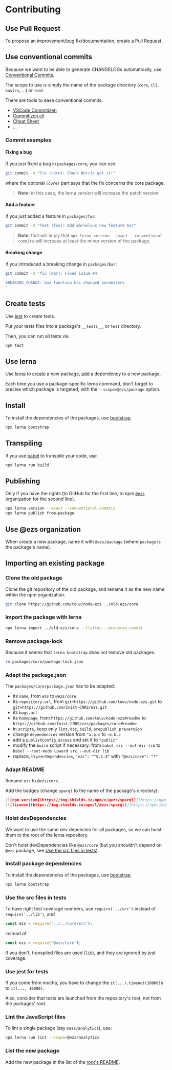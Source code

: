 # Contributing

## Use Pull Request

To propose an improvement/bug fix/documentation, create a Pull Request.

## Use conventional commits

Because we want to be able to generate CHANGELOGs automatically, use
[Conventional Commits](https://www.conventionalcommits.org).

The scope to use is simply the name of the package directory (`core`, `cli`,
`basics`, ...) or `root`.

There are tools to ease conventional commits:

- [VSCode Commitizen](https://github.com/KnisterPeter/vscode-commitizen)
- [Commitizen cli](http://commitizen.github.io/cz-cli/)
- [Cheat Sheet](https://www.cheatography.com/albelop/cheat-sheets/conventional-commits/)
- ...

### Commit examples

#### Fixing a bug

If you just fixed a bug in `packages/core`, you can use:

```bash
git commit -m "fix (core): Chuck Norris got it!"
```

where the optional `(core)` part says that the fix concerns the core package.

> **Note**: in this case, the lerna version will increase the patch version.

#### Add a feature

If you just added a feature in `packages/foo`:

```bash
git commit -m "feat (foo): Add marvelous new feature bar"
```

> **Note**: that will imply that
> `npx lerna version --exact --conventional-commits` will increase at least
> the minor version of the package.

#### Breaking change

If you introduced a breaking change in `packages/bar`:

```bash
git commit -m 'fix (bar): Fixed issue #4

BREAKING_CHANGE: baz function has changed parameters
'
```

## Create tests

Use [jest](https://jestjs.io) to create tests.

Put your tests files into a package's `__tests__`, or `test` directory.

Then, you can run all tests via

```bash
npm test
```

## Use lerna

Use [lerna](https://lerna.js.org/) to
[create](https://github.com/lerna/lerna/tree/master/commands/create) a new
package, [add](https://github.com/lerna/lerna/tree/master/commands/add) a
dependency to a new package.

Each time you use a package-specific lerna command, don't forget to precise
which package is targeted, with the `--scope=@ezs/package` option.

## Install

To install the dependencies of the packages, use
[bootstrap](https://github.com/lerna/lerna/tree/master/commands/bootstrap).

```bash
npx lerna bootstrap
```

## Transpiling

If you use [babel](https://babeljs.io) to transpile your code, use

```bash
npx lerna run build
```

## Publishing

Only if you have the rights (to GitHub for the first line, to npm
[`@ezs`](https://www.npmjs.com/org/ezs) organization for the second line).

```bash
npx lerna version --exact --conventional-commits
npx lerna publish from-package
```

## Use @ezs organization

When create a new package, name it with `@ezs/package` (where `package` is the package's name).

## Importing an existing package

### Clone the old package

Clone the git repository of the old package, and rename it as the new name
within the npm organization.

```bash
git clone https://github.com/touv/node-ezs ../old-ezs/core
```

### Import the package with lerna

```bash
npx lerna import ../old-ezs/core --flatten --preserve-commit
```

### Remove package-lock

Because it seems that `lerna bootstrap` does not remove old packages.

```bash
rm packages/core/package-lock.json
```

### Adapt the package.json

The `packages/core/package.json` has to be adapted:

- its `name`, from `ezs` to `@ezs/core`
- its `repository.url`, from `git+https://github.com/touv/node-ezs.git` to
  `git+https://github.com/Inist-CNRS/ezs.git`
- its `bugs.url`
- its `homepage`, from `https://github.com/touv/node-ezs#readme` to
  `https://github.com/Inist-CNRS/ezs/packages/core#readme`
- in `scripts`, keep only `lint`, `doc`, `build`, `prepublish`, `preversion`
- change `dependencies` version from `^a.b.c` to `~a.b.c`
- add a `publishConfig.access` and set it to `"public"`
- modify the `build` script if necessary: from `babel src --out-dir lib` to
  `babel --root-mode upward src --out-dir lib`
- replace, in `peerDependencies`, `"ezs": "^5.1.4"` with `"@ezs/core": "*"`

### Adapt README

Rename `ezs` to `@ezs/core`...

Add the badges (change `sparql` to the name of the package's directory):

```md
[![npm version](https://img.shields.io/npm/v/@ezs/sparql)](https://npm.im/@ezs/sparql)
[![license](https://img.shields.io/npm/l/@ezs/sparql)](https://npm.im/@ezs/sparql)
```

### Hoist devDependencies

We want to use the same dev depencies for all packages, so we can hoist them to
the root of the lerna repository.

Don't hoist devDependencies like `@ezs/core` (but you shouldn't depend on `@ezs`
package, see [Use the src files in tests](#use-the-src-files-in-tests)).

### Install package dependencies

To install the dependencies of the packages, use
[bootstrap](https://github.com/lerna/lerna/tree/master/commands/bootstrap).

```bash
npx lerna bootstrap
```

### Use the src files in tests

To have right test coverage numbers, use `require('../src')` instead of
`require('../lib')`, and

```js
const ezs = require('../../core/src');
```

instead of

```js
const ezs = require('@ezs/core');
```

If you don't, transpiled files are used (`lib`), and they are ignored by jest
coverage.

### Use jest for tests

If you come from mocha, you have to change the `it(...).timeout(10000)`s to
`it(..., 10000)`.

Also, consider that tests are launched from the repository's root, not from the
packages' root.

### Lint the JavaScript files

To lint a single package (say `@ezs/analytics`), use:

```bash
npx lerna run lint --scope=@ezs/analytics
```

### List the new package

Add the new package in the list of the [root's README](./README.md).
